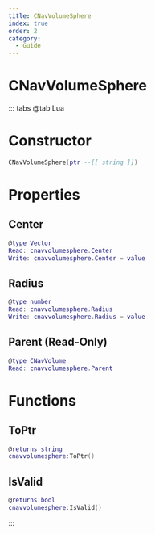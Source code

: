 ```yaml
---
title: CNavVolumeSphere
index: true
order: 2
category:
  - Guide
---
```


# CNavVolumeSphere

::: tabs
@tab Lua
# Constructor
```lua
CNavVolumeSphere(ptr --[[ string ]])
```
# Properties
## Center 
```lua
@type Vector
Read: cnavvolumesphere.Center
Write: cnavvolumesphere.Center = value
```
## Radius 
```lua
@type number
Read: cnavvolumesphere.Radius
Write: cnavvolumesphere.Radius = value
```
## Parent (Read-Only)
```lua
@type CNavVolume
Read: cnavvolumesphere.Parent
```
# Functions
## ToPtr
```lua
@returns string
cnavvolumesphere:ToPtr()
```
## IsValid
```lua
@returns bool
cnavvolumesphere:IsValid()
```

:::